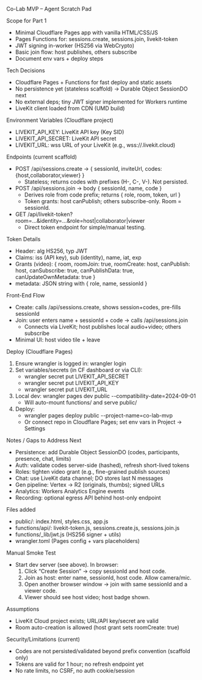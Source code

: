 Co-Lab MVP – Agent Scratch Pad

Scope for Part 1
- Minimal Cloudflare Pages app with vanilla HTML/CSS/JS
- Pages Functions for: sessions.create, sessions.join, livekit-token
- JWT signing in-worker (HS256 via WebCrypto)
- Basic join flow: host publishes, others subscribe
- Document env vars + deploy steps

Tech Decisions
- Cloudflare Pages + Functions for fast deploy and static assets
- No persistence yet (stateless scaffold) → Durable Object SessionDO next
- No external deps; tiny JWT signer implemented for Workers runtime
- LiveKit client loaded from CDN (UMD build)

Environment Variables (Cloudflare project)
- LIVEKIT_API_KEY: LiveKit API key (Key SID)
- LIVEKIT_API_SECRET: LiveKit API secret
- LIVEKIT_URL: wss URL of your LiveKit (e.g., wss://<tenant>.livekit.cloud)

Endpoints (current scaffold)
- POST /api/sessions.create → { sessionId, inviteUrl, codes: {host,collaborator,viewer} }
  - Stateless; returns codes with prefixes (H-, C-, V-). Not persisted.
- POST /api/sessions.join → body { sessionId, name, code }
  - Derives role from code prefix; returns { role, room, token, url }
  - Token grants: host canPublish; others subscribe-only. Room = sessionId.
- GET /api/livekit-token?room=...&identity=...&role=host|collaborator|viewer
  - Direct token endpoint for simple/manual testing.

Token Details
- Header: alg HS256, typ JWT
- Claims: iss (API key), sub (identity), name, iat, exp
- Grants (video): { room, roomJoin: true, roomCreate: host, canPublish: host, canSubscribe: true, canPublishData: true, canUpdateOwnMetadata: true }
- metadata: JSON string with { role, name, sessionId }

Front-End Flow
- Create: calls /api/sessions.create, shows session+codes, pre-fills sessionId
- Join: user enters name + sessionId + code → calls /api/sessions.join
  - Connects via LiveKit; host publishes local audio+video; others subscribe
- Minimal UI: host video tile + leave

Deploy (Cloudflare Pages)
1) Ensure wrangler is logged in: wrangler login
2) Set variables/secrets (in CF dashboard or via CLI):
   - wrangler secret put LIVEKIT_API_SECRET
   - wrangler secret put LIVEKIT_API_KEY
   - wrangler secret put LIVEKIT_URL
3) Local dev: wrangler pages dev public --compatibility-date=2024-09-01
   - Will auto-mount functions/ and serve public/
4) Deploy:
   - wrangler pages deploy public --project-name=co-lab-mvp
   - Or connect repo in Cloudflare Pages; set env vars in Project → Settings

Notes / Gaps to Address Next
- Persistence: add Durable Object SessionDO (codes, participants, presence, chat, limits)
- Auth: validate codes server-side (hashed), refresh short-lived tokens
- Roles: tighten video grant (e.g., fine-grained publish sources)
- Chat: use LiveKit data channel; DO stores last N messages
- Gen pipeline: Vertex → R2 (originals, thumbs); signed URLs
- Analytics: Workers Analytics Engine events
- Recording: optional egress API behind host-only endpoint

Files added
- public/: index.html, styles.css, app.js
- functions/api/: livekit-token.js, sessions.create.js, sessions.join.js
- functions/_lib/jwt.js (HS256 signer + utils)
- wrangler.toml (Pages config + vars placeholders)

Manual Smoke Test
- Start dev server (see above). In browser:
  1) Click “Create Session” → copy sessionId and host code.
  2) Join as host: enter name, sessionId, host code. Allow camera/mic.
  3) Open another browser window → join with same sessionId and a viewer code.
  4) Viewer should see host video; host badge shown.

Assumptions
- LiveKit Cloud project exists; URL/API key/secret are valid
- Room auto-creation is allowed (host grant sets roomCreate: true)

Security/Limitations (current)
- Codes are not persisted/validated beyond prefix convention (scaffold only)
- Tokens are valid for 1 hour; no refresh endpoint yet
- No rate limits, no CSRF, no auth cookie/session
